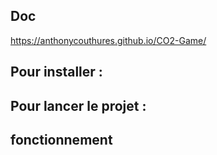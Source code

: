 ## Doc

https://anthonycouthures.github.io/CO2-Game/

## Pour installer :
    


## Pour lancer le projet :

## fonctionnement
